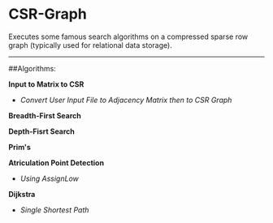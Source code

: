 # CSR-Graph

Executes some famous search algorithms on a compressed sparse row graph (typically used for relational data storage).

---

##Algorithms:

**Input to Matrix to CSR**
 - *Convert User Input File to Adjacency Matrix then to CSR Graph*

**Breadth-First Search**

**Depth-Fisrt Search**

**Prim's**

**Atriculation Point Detection**
 - *Using AssignLow*
 
**Dijkstra**
 - *Single Shortest Path*
